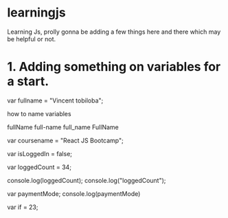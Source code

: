 # learningjs
Learning Js, prolly gonna be adding a few things here and there which may be helpful or not.

# 1. Adding something on variables for a start.
var fullname = "Vincent tobiloba";

how to name variables

fullName
full-name
full_name
FullName

var coursename = "React JS Bootcamp";

var isLoggedIn = false;

var loggedCount = 34;

console.log(loggedCount);
console.log("loggedCount");

var paymentMode;
console.log(paymentMode)

var if = 23;

